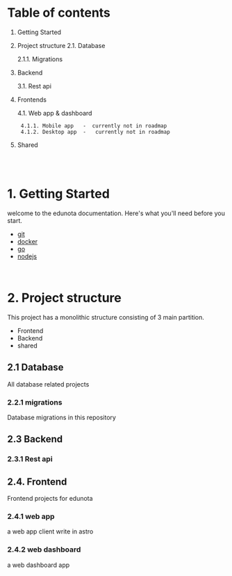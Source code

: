 # Table of contents


1. Getting Started

2. Project structure
 2.1. Database 

   2.1.1. Migrations
3. Backend

    3.1. Rest api
4. Frontends 

    4.1. Web app & dashboard   

        4.1.1. Mobile app   -  currently not in roadmap 
        4.1.2. Desktop app  -   currently not in roadmap
5. Shared


<br>
<br> 

# 1. Getting Started


welcome to the edunota documentation. Here's what you'll need before you start.
- [git][1] 
- [docker][2] 
- [go][3]  
- [nodejs][4] 

[1]: https://www.docker.com/
[2]: https://www.docker.com/
[3]: https://go.dev/
[4]: https://nodejs.org/


<br> 

# 2. Project structure
This project has a monolithic structure consisting of 3 main partition.
- Frontend
- Backend
- shared

## 2.1 Database
All database related projects 

### 2.2.1 migrations
Database migrations in this repository



## 2.3 Backend

### 2.3.1 Rest api
## 2.4. Frontend
Frontend projects for edunota
### 2.4.1 web app
a web app client write in astro
### 2.4.2 web dashboard
a web dashboard app



